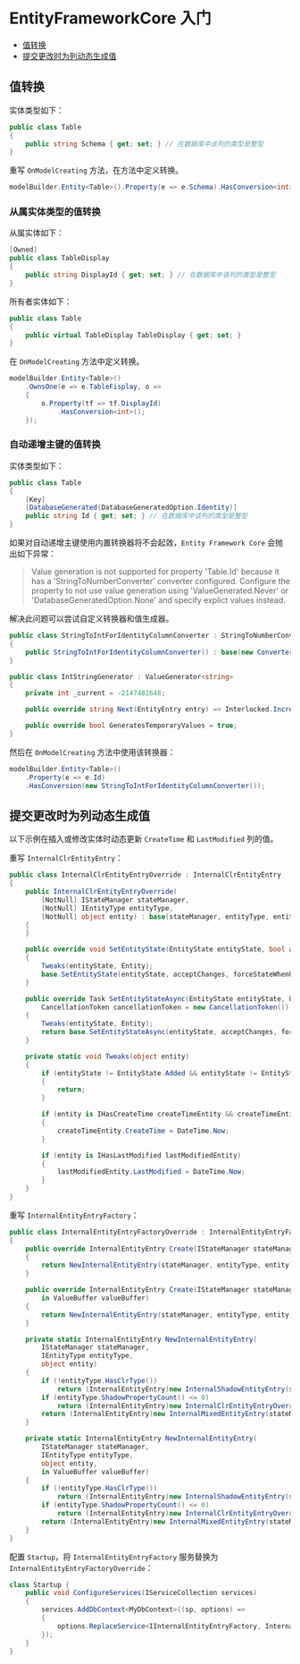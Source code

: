 # EntityFrameworkCore 入门

- [值转换](#值转换)
- [提交更改时为列动态生成值](#提交更改时为列动态生成值)

## 值转换

实体类型如下：

```csharp
public class Table
{
    public string Schema { get; set; } // 在数据库中该列的类型是整型
}
```

重写 `OnModelCreating` 方法，在方法中定义转换。

```csharp
modelBuilder.Entity<Table>().Property(e => e.Schema).HasConversion<int>();
```

### 从属实体类型的值转换

从属实体如下：

```csharp
[Owned]
public class TableDisplay
{
    public string DisplayId { get; set; } // 在数据库中该列的类型是整型
}
```

所有者实体如下：

```csharp
public class Table
{
    public virtual TableDisplay TableDisplay { get; set; }
}
```

在 `OnModelCreating` 方法中定义转换。

```csharp
modelBuilder.Entity<Table>()
    .OwnsOne(e => e.TableFisplay, o => 
    {
        o.Property(tf => tf.DisplayId)
            .HasConversion<int>();
    });
```

### 自动递增主键的值转换

实体类型如下：

```csharp
public class Table
{
    [Key]
    [DatabaseGenerated(DatabaseGeneratedOption.Identity)]
    public string Id { get; set; } // 在数据库中该列的类型是整型
}
```

如果对自动递增主键使用内置转换器将不会起效，`Entity Framework Core` 会抛出如下异常：

> Value generation is not supported for property 'Table.Id' because it has a 'StringToNumberConverter<int>' converter configured. Configure the property to not use value generation using 'ValueGenerated.Never' or 'DatabaseGeneratedOption.None' and specify explict values instead.

解决此问题可以尝试自定义转换器和值生成器。

```csharp
public class StringToIntForIdentityColumnConverter : StringToNumberConverter<int>
{
    public StringToIntForIdentityColumnConverter() : base(new ConverterMappingHints(valueGeneratorFactory: (p, t) => new IntStringGenerator()))
}

public class IntStringGenerator : ValueGenerator<string>
{
    private int _current = -2147482648;

    public override string Next(EntityEntry entry) => Interlocked.Increment(ref _current).ToString();

    public override bool GeneratesTemporaryValues = true;
}
```

然后在 `OnModelCreating` 方法中使用该转换器：

```csharp
modelBuilder.Entity<Table>()
    .Property(e => e.Id)
    .HasConversion(new StringToIntForIdentityColumnConverter());
```

## 提交更改时为列动态生成值

以下示例在插入或修改实体时动态更新 `CreateTime` 和 `LastModified` 列的值。

重写 `InternalClrEntityEntry`：

```csharp
public class InternalClrEntityEntryOverride : InternalClrEntityEntry
{
    public InternalClrEntityEntryOverride(
        [NotNull] IStateManager stateManager,
        [NotNull] IEntityType entityType,
        [NotNull] object entity) : base(stateManager, entityType, entity)
    {
    }

    public override void SetEntityState(EntityState entityState, bool acceptChanges = false, EntityState? forceStateWhenUnknownKey = null)
    {
        Tweaks(entityState, Entity);
        base.SetEntityState(entityState, acceptChanges, forceStateWhenUnknownKey);
    }

    public override Task SetEntityStateAsync(EntityState entityState, bool acceptChanges, EntityState? forceStateWhenUnknownKey,
        CancellationToken cancellationToken = new CancellationToken())
    {
        Tweaks(entityState, Entity);
        return base.SetEntityStateAsync(entityState, acceptChanges, forceStateWhenUnknownKey, cancellationToken);
    }

    private static void Tweaks(object entity)
    {
        if (entityState != EntityState.Added && entityState != EntityState.Modified)
        {
            return;
        }

        if (entity is IHasCreateTime createTimeEntity && createTimeEntity.CreateTime == DateTime.MinValue)
        {
            createTimeEntity.CreateTime = DateTime.Now;
        }

        if (entity is IHasLastModified lastModifiedEntity)
        {
            lastModifiedEntity.LastModified = DateTime.Now;
        }
    }
}
```

重写 `InternalEntityEntryFactory`：

```csharp
public class InternalEntityEntryFactoryOverride : InternalEntityEntryFactory
{
    public override InternalEntityEntry Create(IStateManager stateManager, IEntityType entityType, object entity)
    {
        return NewInternalEntityEntry(stateManager, entityType, entity);
    }

    public override InternalEntityEntry Create(IStateManager stateManager, IEntityType entityType, object entity,
        in ValueBuffer valueBuffer)
    {
        return NewInternalEntityEntry(stateManager, entityType, entity, in valueBuffer);
    }

    private static InternalEntityEntry NewInternalEntityEntry(
        IStateManager stateManager,
        IEntityType entityType,
        object entity)
    {
        if (!entityType.HasClrType())
            return (InternalEntityEntry)new InternalShadowEntityEntry(stateManager, entityType);
        if (entityType.ShadowPropertyCount() <= 0)
            return (InternalEntityEntry)new InternalClrEntityEntryOverride(stateManager, entityType, entity); // 在此处构建并返回一个 InternalClrEntityEntryOverride 实例
        return (InternalEntityEntry)new InternalMixedEntityEntry(stateManager, entityType, entity);
    }

    private static InternalEntityEntry NewInternalEntityEntry(
        IStateManager stateManager,
        IEntityType entityType,
        object entity,
        in ValueBuffer valueBuffer)
    {
        if (!entityType.HasClrType())
            return (InternalEntityEntry)new InternalShadowEntityEntry(stateManager, entityType, in valueBuffer);
        if (entityType.ShadowPropertyCount() <= 0)
            return (InternalEntityEntry)new InternalClrEntityEntryOverride(stateManager, entityType, entity); // 在此处构建并返回一个 InternalClrEntityEntryOverride 实例
        return (InternalEntityEntry)new InternalMixedEntityEntry(stateManager, entityType, entity, in valueBuffer);
    }
}
```

配置 `Startup`，将 `InternalEntityEntryFactory` 服务替换为 `InternalEntityEntryFactoryOverride`：

```csharp
class Startup {
    public void ConfigureServices(IServiceCollection services)
    {
        services.AddDbContext<MyDbContext>((sp, options) =>
        {
            options.ReplaceService<IInternalEntityEntryFactory, InternalEntityEntryFactoryOverride>();
        });
    }
}
```
